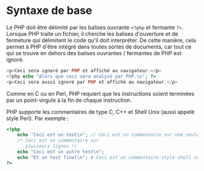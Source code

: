 # Syntaxe de base

Le PHP doit être délimité par les balises ouvrante `<?php` et fermante `?>`. Lorsque PHP traite un fichier, il cherche les balises d'ouverture et de fermeture qui délimitent le code qu'il doit interpréter. De cette manière, cela permet à PHP d'être intégré dans toutes sortes de documents, car tout ce qui se trouve en dehors des balises ouvrantes / fermantes de PHP est ignoré.

```php runnable
<p>Ceci sera ignoré par PHP et affiché au navigateur.</p>
<?php echo "Alors que ceci sera analysé par PHP.\n"; ?>
<p>Ceci sera aussi ignoré par PHP et affiché au navigateur.</p>
```

Comme en C ou en Perl, PHP requiert que les instructions soient terminées par un point-virgule à la fin de chaque instruction.

PHP supporte les commentaires de type C, C++ et Shell Unix (aussi appelé style Perl). Par exemple :

```php runnable
<?php
    echo "Ceci est un test\n"; // Ceci est un commentaire sur une seule ligne, style c++
    /* Ceci est un commentaire sur
       plusieurs lignes */
    echo "Ceci est un autre test\n";
    echo "Et un test final\n"; # Ceci est un commentaire style shell sur une seule ligne
?>
```